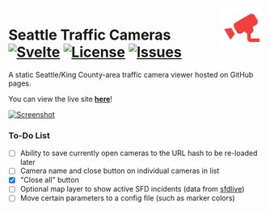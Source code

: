 <img src="icon.png" align="right" height="84" />

# Seattle Traffic Cameras [![Svelte](https://img.shields.io/badge/svelte-%23f1413d.svg?style=for-the-badge&logo=svelte&logoColor=white)](https://svelte.dev/) [![License](https://img.shields.io/github/license/the-sink/seattle-traffic-cams)](https://github.com/the-sink/seattle-traffic-cams/blob/main/LICENSE) [![Issues](https://img.shields.io/github/issues/the-sink/seattle-traffic-cams)](https://github.com/the-sink/seattle-traffic-cams/issues)

A static Seattle/King County-area traffic camera viewer hosted on GitHub pages.

You can view the live site **[here](https://the-sink.github.io/seattle-traffic-cams/public/)**!

[![Screenshot](https://i.imgur.com/V8Gr3Tg.jpeg)](https://the-sink.github.io/seattle-traffic-cams/public/)

### To-Do List

- [ ]  Ability to save currently open cameras to the URL hash to be re-loaded later
- [ ]  Camera name and close button on individual cameras in list
- [x]  "Close all" button
- [ ]  Optional map layer to show active SFD incidents (data from [sfdlive](https://sfdlive.com))
- [ ]  Move certain parameters to a config file (such as marker colors)
